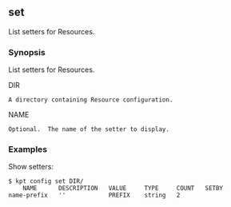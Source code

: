 ## set

List setters for Resources.

### Synopsis

List setters for Resources.

  DIR

    A directory containing Resource configuration.

  NAME

    Optional.  The name of the setter to display.

### Examples

  Show setters:

    $ kpt config set DIR/
        NAME      DESCRIPTION   VALUE     TYPE     COUNT   SETBY  
    name-prefix   ''            PREFIX    string   2
